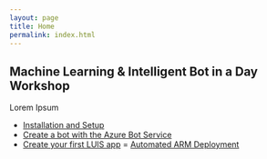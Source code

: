 ```yaml
---
layout: page
title: Home
permalink: index.html
---
```


## Machine Learning & Intelligent Bot in a Day Workshop

Lorem Ipsum

- [Installation and Setup](setup.html)
- [Create a bot with the Azure Bot Service]()
- [Create your first LUIS app]()
= [Automated ARM Deployment]()
